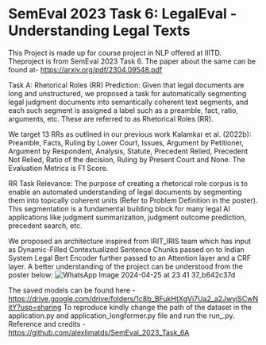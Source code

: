 # SemEval 2023 Task 6: LegalEval - Understanding Legal Texts
This Project is made up for course project in NLP offered at IIITD. Theproject is from SemEval 2023 Task 6. The paper about the same can be found at- https://arxiv.org/pdf/2304.09548.pdf 

Task A: Rhetorical Roles (RR) Prediction:
Given that legal documents are long and unstructured, we proposed a task for automatically segmenting legal judgment documents into semantically coherent text segments, and each such segment is assigned a label such as a preamble, fact, ratio, arguments, etc. These are referred to as Rhetorical Roles (RR).

We target 13 RRs as outlined in our previous work Kalamkar et al. (2022b): 
Preamble, Facts, Ruling by Lower Court, Issues, Argument by Petitioner, Argument by Respondent, Analysis,
Statute, Precedent Relied, Precedent Not Relied, Ratio of the decision, Ruling by Present Court and None.
The Evaluation Metrics is F1 Score.

RR Task Relevance: The purpose of creating a rhetorical role corpus is to enable an automated understanding of legal documents by segmenting them into topically coherent units (Refer to Problem Definition in the poster). This segmentation is a fundamental building block for many legal AI applications like judgment summarization, judgment outcome prediction, precedent search, etc.

We proposed an architecture inspired from IRIT_IRIS team which has input as Dynamic-Filled Contextualized Sentence Chunks passed on to Indian System Legal Bert Encoder further passed to an Attention layer and a CRF layer. A better understanding of the project can be understood from the poster below:
![WhatsApp Image 2024-04-25 at 23 41 37_b642c37d](https://github.com/akashavverma/Rhetorical_Roles-Prediction-in-Legal-Documents/assets/47278817/a44acffa-2d76-44c1-95a4-0aa8148865b4)

The saved models can be found here - https://drive.google.com/drive/folders/1c8b_BFukHtXgVi7Ua2_a2JwyjSCwNitY?usp=sharing
To reproduce kindly change the path of the dataset in the application.py and application_longformer.py file and run the run_<Encoder>.py.
Reference and credits - https://github.com/alexlimatds/SemEval_2023_Task_6A
